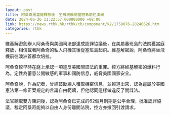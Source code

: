 ```yaml
---
layout: post
title: 阿桑奇獲當庭釋放後　坐飛機離開塞班島前往澳洲
date: 2024-06-26 11:22:57.000000000 +08:00
link: https://news.rthk.hk/rthk/ch/component/k2/1759076-20240626.htm
categories: rthk
---
```


維基解密創辦人阿桑奇與美國司法部達成認罪協議後，在美屬塞班島的法院獲當庭釋放，相信載著阿桑奇的私人飛機其後從塞班島起飛。維基解密說，阿桑奇將坐飛機前往澳洲首都坎培拉。

阿桑奇較早時在庭上承認一項違反美國間諜法的重罪。控方將維基解密的爆料行為，定性為蓄意公開敏感的軍事和國防信息，威脅美國國家安全。

阿桑奇說，作為記者，曾經鼓勵線人獲取機密信息，並報道出來，認為這屬於美國憲法第一修正案規定的言論自由範疇，但他認同這樣做違反了間諜法。

法官聽取雙方陳詞後，認為阿桑奇已完成的62個月刑期是公平合理，批准認罪協議，裁定阿桑奇能夠以自由人身份離開法院，控方亦撤回引渡請求。
